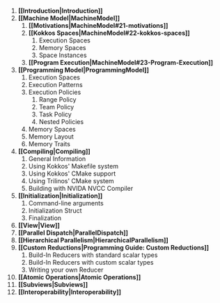 1. **[[Introduction|Introduction]]**
2. **[[Machine Model|MachineModel]]**
    1. **[[Motivations|MachineModel#21-motivations]]**
    2. **[[Kokkos Spaces|MachineModel#22-kokkos-spaces]]**
        1. Execution Spaces
        2. Memory Spaces
        3. Space Instances
    3. **[[Program Execution|MachineModel#23-Program-Execution]]**
3. **[[Programming Model|ProgrammingModel]]**
    1. Execution Spaces
    2. Execution Patterns
    3. Execution Policies
        1. Range Policy
        2. Team Policy
        3. Task Policy
        4. Nested Policies
    4. Memory Spaces
    5. Memory Layout
    6. Memory Traits
4. **[[Compiling|Compiling]]**
    1. General Information
    2. Using Kokkos' Makefile system
    3. Using Kokkos' CMake support
    4. Using Trilinos' CMake system
    5. Building with NVIDA NVCC Compiler
5. **[[Initialization|Initialization]]**
    1. Command-line arguments
    2. Initialization Struct
    3. Finalization
6. **[[View|View]]**
7. **[[Parallel Dispatch|ParallelDispatch]]**
8. **[[Hierarchical Parallelism|HierarchicalParallelism]]**
9. **[[Custom Reductions|Programming Guide: Custom Reductions]]**
    1. Build-In Reducers with standard scalar types
    2. Build-In Reducers with custom scalar types
    3. Writing your own Reducer
10. **[[Atomic Operations|Atomic Operations]]**
11. **[[Subviews|Subviews]]**
12. **[[Interoperability|Interoperability]]**
